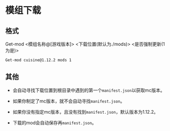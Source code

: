 ﻿# 模组下载

## 格式

Get-mod <模组名称@[游戏版本]> <下载位置(默认为./mods)> <是否强制更新(1为是)>

`Get-mod cuisine@1.12.2 mods 1`

## 其他

- 会自动寻找下载位置到根目录中遇到的第一个`manifest.json`以获取mc版本。

- 如果你制定了mc版本，就不会自动寻找`manifest.json`。

- 如果你没有指定mc版本，且没有找到`manifest.json`，默认版本为1.12.2。

- 下载的mod会自动保存再`manifest.json`。
